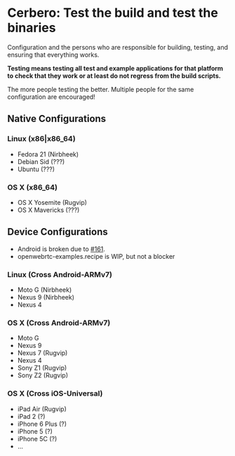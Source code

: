 # Cerbero: Test the build and test the binaries

Configuration and the persons who are responsible for building, testing, and ensuring that everything works.

**Testing means testing all test and example applications for that platform to check that they work or at least do not regress from the build scripts.**

The more people testing the better. Multiple people for the same configuration are encouraged!

## Native Configurations
### Linux (x86|x86_64)
* Fedora 21 (Nirbheek)
* Debian Sid (???)
* Ubuntu (???)

### OS X (x86_64)
* OS X Yosemite (Rugvip)
* OS X Mavericks (???)

## Device Configurations

* Android is broken due to [#161](https://github.com/EricssonResearch/openwebrtc/issues/161).
* openwebrtc-examples.recipe is WIP, but not a blocker

### Linux (Cross Android-ARMv7)
* Moto G (Nirbheek)
* Nexus 9 (Nirbheek)
* Nexus 4

### OS X (Cross Android-ARMv7)
* Moto G
* Nexus 9
* Nexus 7 (Rugvip)
* Nexus 4
* Sony Z1 (Rugvip)
* Sony Z2 (Rugvip)

### OS X (Cross iOS-Universal)
* iPad Air (Rugvip)
* iPad 2 (?)
* iPhone 6 Plus (?)
* iPhone 5 (?)
* iPhone 5C (?)
* ...
